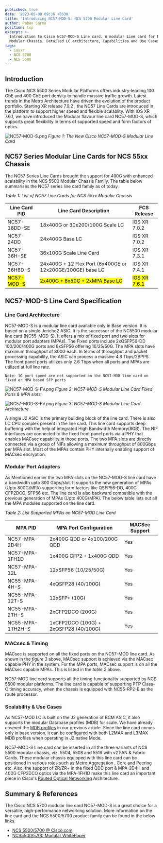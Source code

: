 ```yaml
---
published: true
date: '2023-05-08 09:36 +0530'
title: 'Introducing NC57-MOD-S: NCS 5700 Modular Line Card'
author: Paban Sarma
position: top
excerpt: >-
  Introduction to Cisco NC57-MOD-S Line card. A modular Line card for NCS 5500
  Modular Chassis. Detailed LC architecture, Capabilities and Use Cases.
tags:
  - iosxr
  - NCS 5700
  - NCS 5500
---
```

## Introduction

The Cisco NCS 5500 Series Modular Platforms offers industry-leading 100 GbE and 400 GbE port density to handle massive traffic growth. Latest trends in the Metro Architecture have driven the evolution of the product portfolio. Starting XR release 7.0.2 , the NC57 Line Cards are introduced in the platform to support higher speed and flexible scalablity. With IOS XR 7.6.1, we have introduced the Modular flavour line card NC57-MOD-S, which supports  great flexibility in terms of supported speed and form factors of optics.

![NC57-MOD-S.png]({{site.baseurl}}/images/NC57-MOD-S.png)
_Figure 1: The New Cisco NC57-MOD-S Modular Line Card_


## NC57 Series  Modular Line Cards for NCS 55xx Chassis
The NC57 Series Line Cards brought the support for 400G with enhanced scalability in the NCS 5500 Modular Chassis Family. The table below summarises the NC57 series line card family as of today.


*_Table 1: List of NC57 Line Cards for NCS 55xx Modular Chassis_*

| Line Card PID | Line Card Description | FCS Release |
|---------------|-----------------------|-------------|
| NC57-18DD-SE |18x400G or 30x200/100G Scale LC| IOS XR 7.0.2|
|NC57-24DD | 24x400G Base LC | IOS XR 7.0.2 |
| NC57-36H-SE |36x100G Scale Line Card |IOS XR 7.3.1|
| NC57-36H6D-S | 24x400G + 12 Flex Port (6x400GE or 12x200GE/100GE) base LC| IOS XR 7.4.1 |
|<mark>NC57-MOD-S</mark>| <mark>2x400G + 8x50G + 2xMPA Base LC </mark> |<mark>IOS XR 7.6.1</mark>| 


## NC57-MOD-S Line Card Specification


### Line Card Architecture

NC57-MOD-S is a modular line card available only in Base version. It is based on a single Jericho2 ASIC. It is the successor of the NC5500 modular line card (NC55-MOD-S). It offers a mix of fixed port and two slots for modular port adapters (MPAs). The Fixed ports include 2xQSFP56-DD 100/200/400G ports and 8xSFP56 offering 10/25/50G. The MPA slots have  maximum throughput of 800G each. In terms of throughput and packet processing capability, the ASIC can process a massive 4.8 Tbps/2BPPS. The front panel ports utilizes only 2.6 Tbps when all ports and MPAs are utilized at full line rate.

`Note: 1G port speed are not supported on the NC57-MOD line card on fixed or MPA based SFP ports`

![NC57-MOD-S-FV.png]({{site.baseurl}}/images/NC57-MOD-S-FV.png)
_Figure 2: NC57-MOD-S Modular Line Card Fixed Ports & MPA slots_



![NC57-MOD-S-FV.png]({{site.baseurl}}/images/NC57-MOD-S-Arch.png)
_Figure 3: NC57-MOD-S Modular Line Card Archtecture_

A single J2 ASIC is the primary building block of the line card. There is also LC CPU complex present in the line card. This line card supports deep buffering with the help of integrated High Bandwidth Memory(8GB). The NIF interfaces are connected to the fixed front panel ports via a PHY that enables MACsec capability in those ports. The two MPA slots are directly connected via a group of NIFs allowing a maximum throughput of 800Gbps per MPA slot. Most of the MPAs contain PHY internally enabling support of MACsec encryption.



### Modular Port Adapters
As Mentioned earlier the two MPA slots on the NC57-MOD-S line card have a bandwidth upto 800 Gbps/slot. It supports the new generation of MPAs (Upto 800G/MPA) supporting form factors like QSFP56-DD, 400G CFP2DCO, SFP56 etc. The line card is also backward  compatible with the previous generation of MPAs (Upto 400G/MPA). The below table lists out all the MPA modules supported on the line card.

*_Table 2: List Supported MPAs on NC57-MOD Line Card_*

| MPA PID | MPA Port Configuration | MACSec Support|
|---------|------------------------|---------------|
|NC57-MPA-2D4H| 2x400G QDD or 4x100/200G QDD| Yes|
|NC57-MPA-1FH1D| 1x400G CFP2 + 1x400G QDD | Yes|
|NC57-MPA-12L | 12xSFP56 (10/25/50G) | Yes |
|NC55-MPA-4H-S| 4xQSFP28 (40/100G)| Yes|
| NC55-MPA-12T-S | 12xSFP+ (10G)|Yes|
|NC55-MPA-2TH-S | 2xCFP2DCO (200G)| Yes |
|NC55-MPA-1TH2H-S | 1xCFP2DCO (100G) + 2xQSFP28 (40/100G) | Yes|


### MACsec & Timing

MACsec is supported on all the fixed ports on the NC57-MOD line card. As shown in the _figure 3_ above, MACsec support is achieved via the MACsec capable PHY in the system. For the MPA ports, MACsec support is on all the MACsec capable MPAs. This is listed in the _table 2_ above.

NC57-MOD line card supports all the timing functionality supported by NCS 5500 modular platforms. The line card is capable of supporting PTP Class-C timing accuracy, when the chassis is equipped with NC55-RP2-E as the route processor.


### Scalability & Use Cases

As NC57-MOD LC is built on the J2 generation of BCM ASIC, it also supports the modular Database profiles (MDB) for scale. We have already covered the  [MDB profiles](https://xrdocs.io/ncs5500/tutorials/mdb-ncs5700/) in our previous article. Since the line card comes only in base version, it can be configured with both L2MAX and L3MAX MDB profiles when operating in J2 native Mode.

NC57-MOD-S Line card can be inserted in all the three variants of NCS 5500 modular chassis, viz. 5504, 5508 and 5516 with v2 FAN & Fabric Cards. These modular chassis equipped with this line card can be positioned in various roles such as Metro Aggregation , Core and Peering etc. Also, the support of ZR/ZR+ in the fixed QDD port & MPA-2D4H and 400G CFP2DCO optics via the MPA-1FH1D make this line card an important piece in Cisco's [Routed Optical Networking](https://www.cisco.com/c/en/us/solutions/service-provider/routed-optical-networking/index.html) Architecture.


## Summary & References
The Cisco NCS 5700 modular line card NC57-MOD-S is a great choice for a versatile, high-performance networking solution. More information on the line card and the NCS 5500/5700 product family can be found in the below links. 


- [NCS 5500/5700 @ Cisco.com](https://www.cisco.com/c/en/us/products/routers/network-convergence-system-5500-series/index.html)
- [NCS5500/5700 Modular WhitePaper](https://www.cisco.com/c/en/us/products/collateral/routers/network-convergence-system-5500-series/network-convergence-sys-wp.html)
